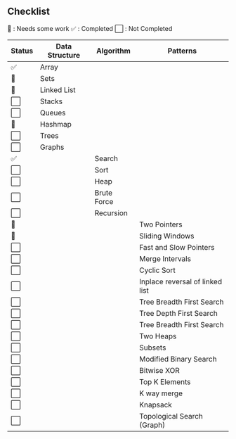 ## Checklist

:no_entry_sign: : Needs some work 
:white_check_mark: : Completed
:white_large_square: : Not Completed

|Status | Data Structure | Algorithm | Patterns |
| --- | --- | --- | --- |
| :white_check_mark: | Array |  | |
| :no_entry_sign: | Sets |  | |
| :no_entry_sign: | Linked List |  | |
| :white_large_square: | Stacks |  | |
| :white_large_square: | Queues |  | |
| :no_entry_sign: | Hashmap |  | |
| :white_large_square: | Trees |  | |
| :white_large_square: | Graphs |  | |
| :white_check_mark: |  | Search | |
| :white_large_square: |  | Sort | |
| :white_large_square: |  | Heap | |
| :white_large_square: |  | Brute Force  | |
| :white_large_square: |  | Recursion | |
| :no_entry_sign: |  |  | Two Pointers | 
| :no_entry_sign: |  |  | Sliding Windows |
| :white_large_square: |  |  | Fast and Slow Pointers |
| :white_large_square: |  |  | Merge Intervals |
| :white_large_square: |  |  | Cyclic Sort |
| :white_large_square: |  |  | Inplace reversal of linked list |
| :white_large_square: |  |  | Tree Breadth First Search |
| :white_large_square: |  |  | Tree Depth First Search |
| :white_large_square: |  |  | Tree Breadth First Search |
| :white_large_square: |  |  | Two Heaps |
| :white_large_square: |  |  | Subsets |
| :white_large_square: |  |  | Modified Binary Search |
| :white_large_square: |  |  | Bitwise XOR |
| :white_large_square: |  |  | Top K Elements |
| :white_large_square: |  |  | K way merge |
| :white_large_square: |  |  | Knapsack |
| :white_large_square: |  |  | Topological Search (Graph) |


